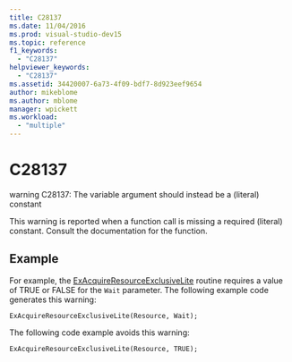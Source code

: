 ```yaml
---
title: C28137
ms.date: 11/04/2016
ms.prod: visual-studio-dev15
ms.topic: reference
f1_keywords:
  - "C28137"
helpviewer_keywords:
  - "C28137"
ms.assetid: 34420007-6a73-4f09-bdf7-8d923eef9654
author: mikeblome
ms.author: mblome
manager: wpickett
ms.workload:
  - "multiple"
---
```

# C28137
warning C28137: The variable argument should instead be a (literal) constant

 This warning is reported when a function call is missing a required (literal) constant. Consult the documentation for the function.

## Example
 For example, the [ExAcquireResourceExclusiveLite](https://docs.microsoft.com/windows-hardware/drivers/ddi/content/wdm/nf-wdm-exacquireresourceexclusivelite) routine requires a value of TRUE or FALSE for the `Wait` parameter. The following example code generates this warning:

```
ExAcquireResourceExclusiveLite(Resource, Wait);
```

 The following code example avoids this warning:

```
ExAcquireResourceExclusiveLite(Resource, TRUE);
```